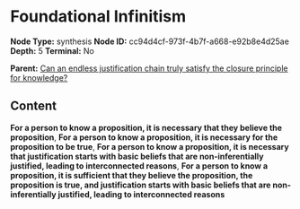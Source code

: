 # Foundational Infinitism

**Node Type:** synthesis
**Node ID:** cc94d4cf-973f-4b7f-a668-e92b8e4d25ae
**Depth:** 5
**Terminal:** No

**Parent:** [Can an endless justification chain truly satisfy the closure principle for knowledge?](can-an-endless-justification-chain-truly-satisfy-the-closure-principle-for-knowledge-antithesis-3f380b7b-c833-4459-87da-3af05d24ec34.md)

## Content

**For a person to know a proposition, it is necessary that they believe the proposition**, **For a person to know a proposition, it is necessary for the proposition to be true**, **For a person to know a proposition, it is necessary that justification starts with basic beliefs that are non-inferentially justified, leading to interconnected reasons**, **For a person to know a proposition, it is sufficient that they believe the proposition, the proposition is true, and justification starts with basic beliefs that are non-inferentially justified, leading to interconnected reasons**
